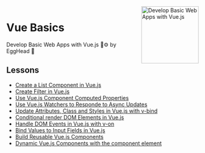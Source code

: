 
<img src="https://d2eip9sf3oo6c2.cloudfront.net/series/square_covers/000/000/083/full/EGH_VueJS_Final.png?1496436538" alt="Develop Basic Web Apps with Vue.js" width="150" align="right"/>

# Vue Basics

Develop Basic Web Apps with Vue.js 🔨⚙️  by EggHead 🍳

## Lessons

- [Create a List Component in Vue.js](https://github.com/Villanuevand/vue-basics/blob/master/lessons/01-basic-component.md)
- [Create Filter in Vue.js](#)
- [Use Vue.js Component Computed Properties](#)
- [Use Vue.js Watchers to Responde to Async Updates](#)
- [Update Attributes, Class and Styles in Vue.js with v-bind](#)
- [Conditional render DOM Elements in Vue.js](#)
- [Handle DOM Events in Vue.js with v-on](#)
- [Bind Values to Input Fields in Vue.js](#)
- [Build Reusable Vue.js Components](#)
- [Dynamic Vue.js Components with the component element](#)
